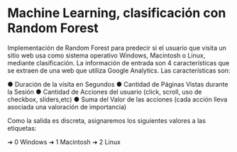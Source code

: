 # Machine Learning, clasificación con Random Forest

Implementación de Random Forest para predecir si el usuario que visita un sitio web usa como sistema operativo Windows, Macintosh o Linux, mediante clasificación.
La información de entrada son 4 características que se extraen de una web que utiliza Google Analytics. Las características son:

●	Duración de la visita en Segundos
●	Cantidad de Páginas Vistas durante la Sesión
●	Cantidad de Acciones del usuario (click, scroll, uso de checkbox, sliders,etc)
●	Suma del Valor de las acciones (cada acción lleva asociada una valoración de importancia)

Como la salida es discreta, asignaremos los siguientes valores a las etiquetas:

➔	0  Windows
➔	1  Macintosh
➔	2  Linux
